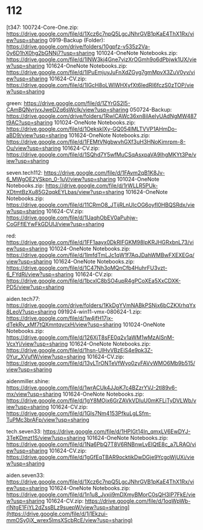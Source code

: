 # 112

[t347: 100724-Core-One.zip: https://drive.google.com/file/d/1Xcz6c7npQ5LgcJNhrGVB1pKaE4ThX1Rx/view?usp=sharing 0919-Backup (Folder): https://drive.google.com/drive/folders/10gpfz-v535z2Va-0y6D1hX0hg2bGNNj7?usp=sharing 101024-OneNote Notebooks.zip: https://drive.google.com/file/d/1lNW3kj4Gne7vizXrOGmh9o6dPbjwk1UX/view?usp=sharing 101624-OneNote Notebooks.zip: https://drive.google.com/file/d/1IPuEmjuyJuFnXdZGyg7gmMpvX3ZuV0yv/view?usp=sharing 101624-CV.zip: https://drive.google.com/file/d/1IGcH8oLWlWHXyfXt6ledRI6fczS0zTOP/view?usp=sharing

green: https://drive.google.com/file/d/1ZYrGS2I5-CAmBQNvrjvxJweDZq6sWcIk/view?usp=sharing 050724-Backup: https://drive.google.com/drive/folders/1RwlCAWc36xn8ilAeIyUAdNgMW487t9AC?usp=sharing 101024-OneNote Notebooks.zip: https://drive.google.com/file/d/1OekskIXy-GQ054IMLTVVP1AHmDo-aBD9/view?usp=sharing 101624-OneNote Notebooks.zip: https://drive.google.com/file/d/1FEMtVNgbwvhGXf3uH3HNoKimrpm-8-Ou/view?usp=sharing 101624-CV.zip: https://drive.google.com/file/d/1SQhd7Y5wfMuCSqAsxpaVA9IhgMKYt3Pe/view?usp=sharing

seven.tech112: https://drive.google.com/file/d/1FAvm2qB1K8Jv-6_MWgOE2VSkpn_0-1uV/view?usp=sharing 101024-OneNote Notebooks.zip: https://drive.google.com/file/d/1rWLLR5PUk-XDtmtBzXu85G2qqkEYLbas/view?usp=sharing 101624-OneNote Notebooks.zip: https://drive.google.com/file/d/11CRmO8_JTijRLnUlcOG6oyfI0HBQSRdx/view?usp=sharing 101624-CV.zip: https://drive.google.com/file/d/1UaqhObEV0aPuhjw-CoGFfIEYwFkGDUIJ/view?usp=sharing

red: https://drive.google.com/file/d/1FF1aayx0DkRlFGKM98lpKRJHGRxbnL73/view?usp=sharing 101024-OneNote Notebooks.zip: https://drive.google.com/file/d/1lmfdTmLJc1qW1f7AqJDahWMBwFXEXEGq/view?usp=sharing 101624-OneNote Notebooks.zip: https://drive.google.com/file/d/1C47Nh3oMQnCfb4HuhrFU3vzt-6_FYdRi/view?usp=sharing 101624-CV.zip: https://drive.google.com/file/d/1bcxlC8bSO4upR4gPCoXEa5XxCDXK-PD5/view?usp=sharing

aiden.tech77: https://drive.google.com/drive/folders/1KkDgYVmNABkPSNjx6bCZKXrhqYx8LeoV?usp=sharing 091924-win11-vmx-080624-1.zip: https://drive.google.com/file/d/1w4jfH17jx-dTekRv_xMf7tQXmntqycxH/view?usp=sharing 101024-OneNote Notebooks.zip: https://drive.google.com/file/d/126XjT8sFE0q2v1aWM1wMzAISnM-VcxYj/view?usp=sharing 101624-OneNote Notebooks.zip: https://drive.google.com/file/d/1hsn-UlHvVBzEiS4e9pk3Z-0Yur_XVufW/view?usp=sharing 101624-CV.zip: https://drive.google.com/file/d/13yLTrONTeVfWyo0zyFAVvWMO6Mb9b515/view?usp=sharing

aidenmiller.shine: https://drive.google.com/file/d/1wrACUk4JJpK7c4BZzrYVJ-2tl89v6-mx/view?usp=sharing 101624-OneNote Notebooks.zip: https://drive.google.com/file/d/1gY8MOjx6GrZAVkVDluU0mKFLiTyDVLWb/view?usp=sharing 101624-CV.zip: https://drive.google.com/file/d/1Gls7Nm4153PfkuLgLSfm-TuPMc3brAFp/view?usp=sharing

tech.seven33: https://drive.google.com/file/d/1HPIGt14In_qmxLV6EwDYJ-3TeKDmzt1S/view?usp=sharing 101624-OneNote Notebooks.zip: https://drive.google.com/file/d/1Na6PbQ7T8V6RNBnwLvEIQtE8c_a7LRAO/view?usp=sharing 101624-CV.zip: https://drive.google.com/file/d/1gGfEqTBAR9ocktikDwDGje9YcgoWjUXi/view?usp=sharing

aiden.seven33: https://drive.google.com/file/d/1Xcz6c7npQ5LgcJNhrGVB1pKaE4ThX1Rx/view?usp=sharing 101624-OneNote Notebooks.zip: https://drive.google.com/file/d/1n1u8_Jvxji9mDXmyBMorC0sQH3IP7FkE/view?usp=sharing 101624-CV.zip: https://drive.google.com/file/d/1oqWpWb-rlNtgE1FiYL2dZssBLz9suepW/view?usp=sharing](https://drive.google.com/file/d/1j1Ekzui-mmOSy0jX_wrex5lmsXScbRcE/view?usp=sharing)
